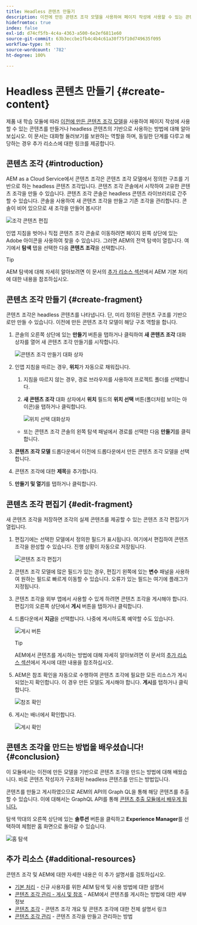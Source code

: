 ```yaml
---
title: Headless 콘텐츠 만들기
description: 이전에 만든 콘텐츠 조각 모델을 사용하여 페이지 작성에 사용할 수 있는 콘텐츠를 만들거나 headless 콘텐츠의 기반으로 사용할 수 있습니다.
hidefromtoc: true
index: false
exl-id: d74cf5fb-4c4a-4363-a500-6e2ef6811e60
source-git-commit: 63b3eccbe1fb4c4b4c61a30f75f10d749635f095
workflow-type: ht
source-wordcount: '782'
ht-degree: 100%

---
```


# Headless 콘텐츠 만들기 {#create-content}

제품 내 학습 모듈에 따라 [이전에 만든 콘텐츠 조각 모델](content-structure.md)을 사용하여 페이지 작성에 사용할 수 있는 콘텐츠를 만들거나 headless 콘텐츠의 기반으로 사용하는 방법에 대해 알아보십시오. 이 문서는 대화형 둘러보기를 보완하는 역할을 하며, 동일한 단계를 다루고 해당하는 경우 추가 리소스에 대한 링크를 제공합니다.

## 콘텐츠 조각 {#introduction}

AEM as a Cloud Service에서 콘텐츠 조각은 콘텐츠 조각 모델에서 정의한 구조를 기반으로 하는 headless 콘텐츠 조각입니다. 콘텐츠 조각 콘솔에서 시작하여 고유한 콘텐츠 조각을 만들 수 있습니다. 콘텐츠 조각 콘솔은 headless 콘텐츠 라이브러리로 간주할 수 있습니다. 콘솔을 사용하여 새 콘텐츠 조각을 만들고 기존 조각을 관리합니다. 콘솔이 비어 있으므로 새 조각을 만들어 봅시다!

![조각 콘텐츠 편집](assets/create-content/content-fragment-console.png)

인앱 지침을 벗어나 직접 콘텐츠 조각 콘솔로 이동하려면 페이지 왼쪽 상단에 있는 Adobe 아이콘을 사용하여 찾을 수 있습니다. 그러면 AEM의 전역 탐색이 열립니다. 여기에서 **탐색** 탭을 선택한 다음 **콘텐츠 조각**&#x200B;을 선택합니다.

>[!TIP]
>
>AEM 탐색에 대해 자세히 알아보려면 이 문서의 [추가 리소스 섹션](#additional-resources)에서 AEM 기본 처리에 대한 내용을 참조하십시오.

## 콘텐츠 조각 만들기 {#create-fragment}

콘텐츠 조각은 headless 콘텐츠를 나타냅니다. 단, 미리 정의된 콘텐츠 구조를 기반으로만 만들 수 있습니다. 이전에 만든 콘텐츠 조각 모델이 해당 구조 역할을 합니다.

1. 콘솔의 오른쪽 상단에 있는 **만들기** 버튼을 탭하거나 클릭하여 **새 콘텐츠 조각** 대화 상자를 열어 새 콘텐츠 조각 만들기를 시작합니다.

   ![콘텐츠 조각 만들기 대화 상자](assets/create-content/create-content-fragment.png)

1. 인앱 지침을 따르는 경우, **위치**&#x200B;가 자동으로 채워집니다.

   1. 지침을 따르지 않는 경우, 경로 브라우저를 사용하여 프로젝트 폴더를 선택합니다.

   1. **새 콘텐츠 조각** 대화 상자에서 **위치** 필드의 **위치 선택** 버튼(폴더처럼 보이는 아이콘)을 탭하거나 클릭합니다.

      ![위치 선택 대화상자](assets/create-content/choose-location.png)
   * 또는 콘텐츠 조각 콘솔의 왼쪽 탐색 패널에서 경로를 선택한 다음 **만들기**&#x200B;를 클릭합니다.


1. **콘텐츠 조각 모델** 드롭다운에서 이전에 드롭다운에서 만든 콘텐츠 조각 모델을 선택합니다.

1. 콘텐츠 조각에 대한 **제목**&#x200B;을 추가합니다.

1. **만들기 및 열기**&#x200B;를 탭하거나 클릭합니다.

## 콘텐츠 조각 편집기 {#edit-fragment}

새 콘텐츠 조각을 저장하면 조각의 실제 콘텐츠를 제공할 수 있는 콘텐츠 조각 편집기가 열립니다.

1. 편집기에는 선택한 모델에서 정의한 필드가 표시됩니다. 여기에서 편집하여 콘텐츠 조각을 완성할 수 있습니다. 진행 상황이 자동으로 저장됩니다.

   ![콘텐츠 조각 편집기](assets/create-content/content-fragment-editor.png)

1. 콘텐츠 조각 모델에 많은 필드가 있는 경우, 편집기 왼쪽에 있는 **변수** 패널을 사용하여 원하는 필드로 빠르게 이동할 수 있습니다. 오류가 있는 필드는 여기에 플래그가 지정됩니다.

1. 콘텐츠 조각을 외부 앱에서 사용할 수 있게 하려면 콘텐츠 조각을 게시해야 합니다. 편집기의 오른쪽 상단에서 **게시** 버튼을 탭하거나 클릭합니다.

1. 드롭다운에서 **지금**&#x200B;을 선택합니다. 나중에 게시하도록 예약할 수도 있습니다.

   ![게시 버튼](assets/create-content/publish.png)

   >[!TIP]
   >
   >AEM에서 콘텐츠를 게시하는 방법에 대해 자세히 알아보려면 이 문서의 [추가 리소스 섹션](#additional-resources)에서 게시에 대한 내용을 참조하십시오.

1. AEM은 참조 확인을 자동으로 수행하여 콘텐츠 조각에 필요한 모든 리소스가 게시되었는지 확인합니다. 이 경우 만든 모델도 게시해야 합니다. **게시**&#x200B;를 탭하거나 클릭합니다.

   ![참조 확인](assets/create-content/references.png)

1. 게시는 배너에서 확인합니다.

   ![게시 확인](assets/create-content/publish-confirm.png)

## 콘텐츠 조각을 만드는 방법을 배우셨습니다! {#conclusion}

이 모듈에서는 이전에 만든 모델을 기반으로 콘텐츠 조각을 만드는 방법에 대해 배웠습니다. 바로 콘텐츠 작성자가 구조화된 headless 콘텐츠를 만드는 방법입니다.

콘텐츠를 만들고 게시하였으므로 AEM의 API의 Graph QL을 통해 해당 콘텐츠를 추출할 수 있습니다. 이에 대해서는 GraphQL API를 통해 [콘텐츠 추출 모듈에서 배우게 됩니다.](extract-content.md)

탐색 막대의 오른쪽 상단에 있는 **솔루션** 버튼을 클릭하고 **Experience Manager**&#x200B;를 선택하여 체험판 홈 화면으로 돌아갈 수 있습니다.

![홈 탐색](assets/create-content/home.png)

## 추가 리소스 {#additional-resources}

콘텐츠 조각 및 AEM에 대한 자세한 내용은 이 추가 설명서를 검토하십시오.

* [기본 처리](/help/sites-cloud/authoring/getting-started/basic-handling.md) - 신규 사용자를 위한 AEM 탐색 및 사용 방법에 대한 설명서
* [콘텐츠 조각 관리 - 게시 및 참조](/help/assets/content-fragments/content-fragments-managing.md#publishing-and-referencing-a-fragment) - AEM에서 콘텐츠를 게시하는 방법에 대한 세부 정보
* [콘텐츠 조각](/help/assets/content-fragments/content-fragments.md) - 콘텐츠 조각 개요 및 콘텐츠 조각에 대한 전체 설명서 링크
* [콘텐츠 조각 관리](/help/assets/content-fragments/content-fragments-managing.md) - 콘텐츠 조각을 만들고 관리하는 방법
